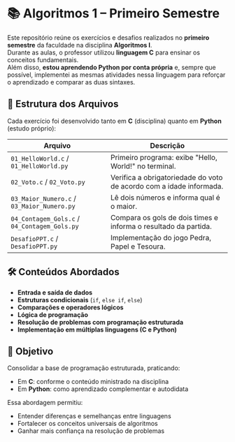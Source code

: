 # 📚 Algoritmos 1 – Primeiro Semestre

Este repositório reúne os exercícios e desafios realizados no **primeiro semestre** da faculdade na disciplina **Algoritmos I**.  
Durante as aulas, o professor utilizou **linguagem C** para ensinar os conceitos fundamentais.  
Além disso, **estou aprendendo Python por conta própria** e, sempre que possível, implementei as mesmas atividades nessa linguagem para reforçar o aprendizado e comparar as duas sintaxes.

## 📂 Estrutura dos Arquivos

Cada exercício foi desenvolvido tanto em **C** (disciplina) quanto em **Python** (estudo próprio):

| Arquivo | Descrição |
|---------|-----------|
| `01_HelloWorld.c` / `01_HelloWorld.py` | Primeiro programa: exibe "Hello, World!" no terminal. |
| `02_Voto.c` / `02_Voto.py` | Verifica a obrigatoriedade do voto de acordo com a idade informada. |
| `03_Maior_Numero.c` / `03_Maior_Numero.py` | Lê dois números e informa qual é o maior. |
| `04_Contagem_Gols.c` / `04_Contagem_Gols.py` | Compara os gols de dois times e informa o resultado da partida. |
| `DesafioPPT.c` / `DesafioPPT.py` | Implementação do jogo Pedra, Papel e Tesoura. |

## 🛠 Conteúdos Abordados

- **Entrada e saída de dados**
- **Estruturas condicionais** (`if`, `else if`, `else`)
- **Comparações e operadores lógicos**
- **Lógica de programação**
- **Resolução de problemas com programação estruturada**
- **Implementação em múltiplas linguagens (C e Python)**

## 🚀 Objetivo

Consolidar a base de programação estruturada, praticando:
- Em **C**: conforme o conteúdo ministrado na disciplina
- Em **Python**: como aprendizado complementar e autodidata

Essa abordagem permitiu:
- Entender diferenças e semelhanças entre linguagens
- Fortalecer os conceitos universais de algoritmos
- Ganhar mais confiança na resolução de problemas
